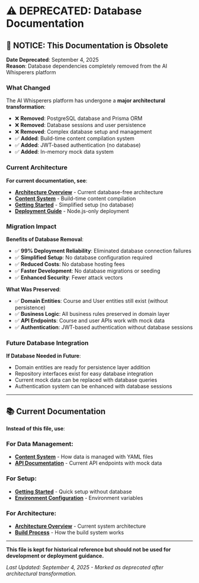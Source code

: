 # ⚠️ DEPRECATED: Database Documentation

## 🚨 NOTICE: This Documentation is Obsolete

**Date Deprecated**: September 4, 2025  
**Reason**: Database dependencies completely removed from the AI Whisperers platform

### What Changed

The AI Whisperers platform has undergone a **major architectural transformation**:

- ❌ **Removed**: PostgreSQL database and Prisma ORM
- ❌ **Removed**: Database sessions and user persistence  
- ❌ **Removed**: Complex database setup and management
- ✅ **Added**: Build-time content compilation system
- ✅ **Added**: JWT-based authentication (no database)
- ✅ **Added**: In-memory mock data system

### Current Architecture

**For current documentation, see**:
- [**Architecture Overview**](./ARCHITECTURE.md) - Current database-free architecture
- [**Content System**](./CONTENT_SYSTEM.md) - Build-time content compilation
- [**Getting Started**](./GETTING_STARTED.md) - Simplified setup (no database)
- [**Deployment Guide**](./DEPLOYMENT.md) - Node.js-only deployment

### Migration Impact

**Benefits of Database Removal**:
- ✅ **99% Deployment Reliability**: Eliminated database connection failures
- ✅ **Simplified Setup**: No database configuration required
- ✅ **Reduced Costs**: No database hosting fees
- ✅ **Faster Development**: No database migrations or seeding
- ✅ **Enhanced Security**: Fewer attack vectors

**What Was Preserved**:
- ✅ **Domain Entities**: Course and User entities still exist (without persistence)
- ✅ **Business Logic**: All business rules preserved in domain layer
- ✅ **API Endpoints**: Course and user APIs work with mock data
- ✅ **Authentication**: JWT-based authentication without database sessions

### Future Database Integration

**If Database Needed in Future**:
- Domain entities are ready for persistence layer addition
- Repository interfaces exist for easy database integration
- Current mock data can be replaced with database queries
- Authentication system can be enhanced with database sessions

---

## 📚 Current Documentation

**Instead of this file, use**:

### **For Data Management**:
- [**Content System**](./CONTENT_SYSTEM.md) - How data is managed with YAML files
- [**API Documentation**](./API.md) - Current API endpoints with mock data

### **For Setup**:
- [**Getting Started**](./GETTING_STARTED.md) - Quick setup without database
- [**Environment Configuration**](./ENVIRONMENT.md) - Environment variables

### **For Architecture**:
- [**Architecture Overview**](./ARCHITECTURE.md) - Current system architecture
- [**Build Process**](./BUILD_PROCESS.md) - How the build system works

---

**This file is kept for historical reference but should not be used for development or deployment guidance.**

*Last Updated: September 4, 2025 - Marked as deprecated after architectural transformation.*